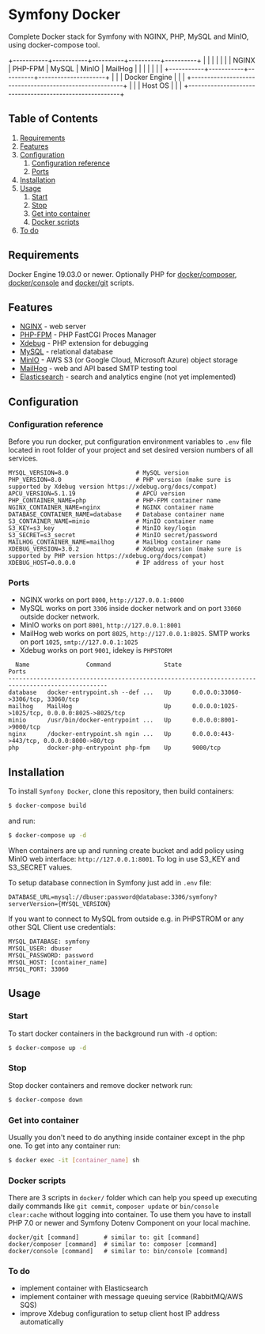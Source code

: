 # Symfony Docker

Complete Docker stack for Symfony with NGINX, PHP, MySQL and MinIO, using docker-compose tool.

+-----------+-----------+----------+----------+----------+
|           |           |          |          |          |
|   NGINX   |  PHP-FPM  |   MySQL  |   MinIO  |  MailHog |
|           |           |          |          |          |
+-----------+-----------+----------+---------------------+
|                                                        |
|                      Docker Engine                     |
|                                                        |
+--------------------------------------------------------+
|                                                        |
|                         Host OS                        |
|                                                        |
+--------------------------------------------------------+

## Table of Contents
1. [Requirements](#requirements)
1. [Features](#features)
1. [Configuration](#configuration)
   1. [Configuration reference](#configuration-reference)
   1. [Ports](#ports)
1. [Installation](#installation)
1. [Usage](#usage)
   1. [Start](#start)
   1. [Stop](#stop)
   1. [Get into container](#get-into-container)
   1. [Docker scripts](#docker-scripts)
1. [To do](#to-do) 


## Requirements
Docker Engine 19.03.0 or newer. 
Optionally PHP for [docker/composer](docker/composer), [docker/console](docker/console) and [docker/git](docker/git) scripts. 


## Features
- [NGINX](https://www.nginx.com/) - web server
- [PHP-FPM](https://www.php.net/manual/en/install.fpm.php) - PHP FastCGI Proces Manager
- [Xdebug](https://xdebug.org/) - PHP extension for debugging
- [MySQL](https://www.mysql.com/) - relational database
- [MinIO](https://min.io/) - AWS S3 (or Google Cloud, Microsoft Azure) object storage
- [MailHog](https://github.com/mailhog/MailHog) - web and API based SMTP testing tool
- [Elasticsearch](https://www.elastic.co/elasticsearch/) - search and analytics engine (not yet implemented)


## Configuration

### Configuration reference
Before you run docker, put configuration environment variables to `.env` file located in root folder of your project and set desired version numbers of all services.
```dotenv
MYSQL_VERSION=8.0                   # MySQL version
PHP_VERSION=8.0                     # PHP version (make sure is supported by Xdebug version https://xdebug.org/docs/compat)
APCU_VERSION=5.1.19                 # APCU version
PHP_CONTAINER_NAME=php              # PHP-FPM container name
NGINX_CONTAINER_NAME=nginx          # NGINX container name
DATABASE_CONTAINER_NAME=database    # Database container name
S3_CONTAINER_NAME=minio             # MinIO container name
S3_KEY=s3_key                       # MinIO key/login
S3_SECRET=s3_secret                 # MinIO secret/password
MAILHOG_CONTAINER_NAME=mailhog      # MailHog container name
XDEBUG_VERSION=3.0.2                # Xdebug version (make sure is supported by PHP version https://xdebug.org/docs/compat)
XDEBUG_HOST=0.0.0.0                 # IP address of your host
```

### Ports
- NGINX works on port `8000`, `http://127.0.0.1:8000`
- MySQL works on port `3306` inside docker network and on port `33060` outside docker network.
- MinIO works on port `8001`, `http://127.0.0.1:8001`
- MailHog web works on port `8025`, `http://127.0.0.1:8025`. SMTP works on port `1025`, `smtp://127.0.0.1:1025`
- Xdebug works on port `9001`, idekey is `PHPSTORM`
```
  Name                Command               State                       Ports                     
--------------------------------------------------------------------------------------------------
database   docker-entrypoint.sh --def ...   Up      0.0.0.0:33060->3306/tcp, 33060/tcp            
mailhog    MailHog                          Up      0.0.0.0:1025->1025/tcp, 0.0.0.0:8025->8025/tcp
minio      /usr/bin/docker-entrypoint ...   Up      0.0.0.0:8001->9000/tcp                        
nginx      /docker-entrypoint.sh ngin ...   Up      0.0.0.0:443->443/tcp, 0.0.0.0:8000->80/tcp    
php        docker-php-entrypoint php-fpm    Up      9000/tcp
```

## Installation
To install `Symfony Docker`, clone this repository, then build containers:
```bash
$ docker-compose build
```
and run:
```bash
$ docker-compose up -d
```
When containers are up and running create bucket and add policy using MinIO web interface: `http://127.0.0.1:8001`. To log in use S3_KEY and S3_SECRET values.

To setup database connection in Symfony just add in `.env` file:
```dotenv
DATABASE_URL=mysql://dbuser:password@database:3306/symfony?serverVersion={MYSQL_VERSION}
```
If you want to connect to MySQL from outside e.g. in PHPSTROM or any other SQL Client use credentials:
```
MYSQL_DATABASE: symfony
MYSQL_USER: dbuser
MYSQL_PASSWORD: password
MYSQL_HOST: [container_name]
MYSQL_PORT: 33060
```


## Usage

### Start
To start docker containers in the background run with `-d` option:
```bash
$ docker-compose up -d
```

### Stop
Stop docker containers and remove docker network run:
```bash
$ docker-compose down
```

### Get into container
Usually you don't need to do anything inside container except in the php one. To get into any container run:
```bash
$ docker exec -it [container_name] sh
```


### Docker scripts
There are 3 scripts in `docker/` folder which can help you speed up executing daily commands like `git commit`, `composer update` or `bin/console clear:cache` without logging into container.
To use them you have to install PHP 7.0 or newer and Symfony Dotenv Component on your local machine.
```
docker/git [command]       # similar to: git [command]
docker/composer [command]  # similar to: composer [command]
docker/console [command]   # similar to: bin/console [command]
```


### To do
- implement container with Elasticsearch
- implement container with message queuing service (RabbitMQ/AWS SQS)
- improve Xdebug configuration to setup client host IP address automatically
